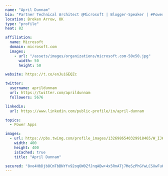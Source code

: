 ```yaml
---
name: "April Dunnam"
bio: "Partner Technical Architect @Microsoft | Blogger-Speaker | #PowerApps, #PowerAutomate, #Office365, #SharePoint | #WIT | #Karaoke Queen"
location: Broken Arrow, OK
type: "profile"
heat: 82

affiliation:
  name: Microsoft
  domain: microsoft.com
  images:
    - url: "/assets/images/organizations/microsoft.com-50x50.jpg"
      width: 50
      height: 50

website: https://t.co/enJuiGEQZc

twitter:
  username: aprildunnam
  url: https://twitter.com/aprildunnam
  followers: 5676

linkedin:
  url: https://www.linkedin.com/public-profile/in/april-dunnam

topics:
  - Power Apps

images:
  - url: https://pbs.twimg.com/profile_images/1326986540329918465/W_IJ6Ih2_400x400.jpg
    width: 400
    height: 400
    isCached: true
    title: "April Dunnam"

secured: "8vo4HbDjb8CmTbBNYfv92oqOW0ZfJnqABw+4x5RnATj7MeSzPhGYwLCSXwFuQ5h2yXvFqykUMlj12H2ojsp02HcekFBL6SuNKeL7r/7aYdpuy+bwFJT2kOPrE77KIPWy50rXNrqzi7sfJxb+kTAfjMGp56XXkk3env6BGkzbfzqWXkVexlyT3wvzbwGGc1BUcnTAZfZxE/UWbTSlOSuLFGt9RFmySo79clUMjOD8ihIf7nODwECTL86nXg1MUyyvbvQUiNiZhuAK3jkYbTgel6g/QbqnuUWHjXjheR7rRCYmZp02rmtPzkmUhT63i++/GjTasfDQGxaWR5N7fD+iXCnIPr16lpcJvFpqgT/MVXOGWPg4SqS5Dx+qBnFqRDBNBgcAQAkwdmLYjGQ6mbNi6GALohwwq9gpCXx0AyVMI3Q=;zNEic+JlaFupvsmO2AOr+A=="
---
```


